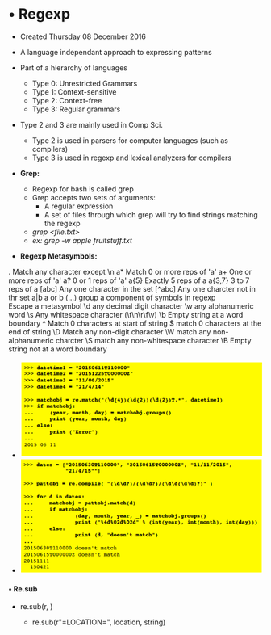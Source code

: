 # • Regexp

* Created Thursday 08 December 2016



* A language independant approach to expressing patterns
* Part of a hierarchy of languages
	* Type 0: Unrestricted Grammars
	* Type 1: Context-sensitive
	* Type 2: Context-free
	* Type 3: Regular grammars
* Type 2 and 3 are mainly used in Comp Sci.
	* Type 2 is used in parsers for computer languages (such as compilers)
	* Type 3 is used in regexp and lexical analyzers for compilers

	

* **Grep:**
	* Regexp for bash is called grep
	* Grep accepts two sets of arguments:
		* A regular expression
		* A set of files through which grep will try to find strings matching the regexp
	* *grep <condition> <file.txt>*
	* *ex: grep -w apple fruitstuff.txt*

	

* **Regexp Metasymbols:**

.
Match any character except \n
a*
Match 0 or more reps of 'a'
a+
One or more reps of 'a'
a?
0 or 1 reps of 'a'
a{5}
Exactly 5 reps of a
a{3,7}
3 to 7 reps of a
[abc]
Any one character in the set
[^abc]
Any one charcter not in thr set
a|b
a or b
(...)
group a component of symbols in regexp
\
Escape a metasymbol
\d
any decimal digit character
\w 
any alphanumeric word
\s
Any whitespace character (\t\n\r\f\v)
\b
Empty string at a word boundary
^
Match 0 characters at start of string
$ 
match 0 characters at the end of string
\D
Match any non-digit character
\W 
match any non-alphanumeric charcter
\S 
match any non-whitespace character
\B
Empty string not at a word boundary

* ![](./Regexp/pasted_image.png)
* ![](./Regexp/pasted_image001.png)


#### • Re.sub

* re.sub(r<location>, <replacement> <originalString>)
	* re.sub(r"=LOCATION=", location,  string)




